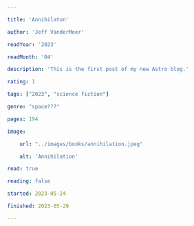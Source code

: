 ```yaml
---

title: 'Annihilaton'

author: 'Jeff VanderMeer'

readYear: '2023'

readMonth: '04'

description: 'This is the first post of my new Astro blog.'

rating: 1

tags: ["2023", "science fiction"]

genre: "space???"

pages: 194

image:

    url: "../images/books/annihilation.jpeg"

    alt: 'Annihilation'

read: true

reading: false

started: 2023-05-24

finished: 2023-05-29

---
```

